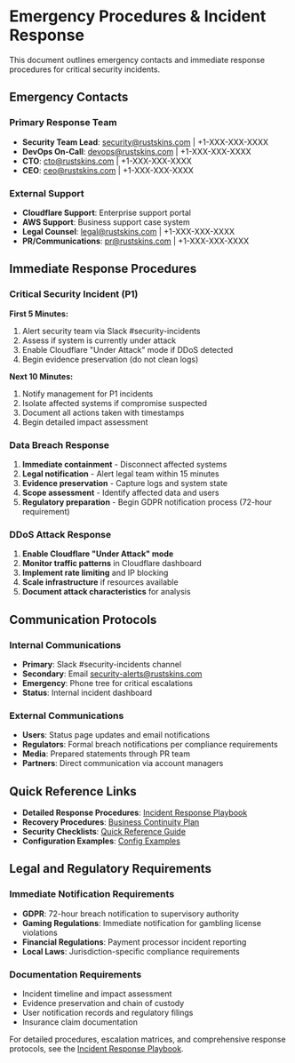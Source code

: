 
# Emergency Procedures & Incident Response

This document outlines emergency contacts and immediate response procedures for critical security incidents.

## Emergency Contacts

### Primary Response Team

- **Security Team Lead**: security@rustskins.com | +1-XXX-XXX-XXXX
- **DevOps On-Call**: devops@rustskins.com | +1-XXX-XXX-XXXX
- **CTO**: cto@rustskins.com | +1-XXX-XXX-XXXX
- **CEO**: ceo@rustskins.com | +1-XXX-XXX-XXXX

### External Support

- **Cloudflare Support**: Enterprise support portal
- **AWS Support**: Business support case system
- **Legal Counsel**: legal@rustskins.com | +1-XXX-XXX-XXXX
- **PR/Communications**: pr@rustskins.com | +1-XXX-XXX-XXXX

## Immediate Response Procedures

### Critical Security Incident (P1)

**First 5 Minutes:**
1. Alert security team via Slack #security-incidents
2. Assess if system is currently under attack
3. Enable Cloudflare "Under Attack" mode if DDoS detected
4. Begin evidence preservation (do not clean logs)

**Next 10 Minutes:**
1. Notify management for P1 incidents
2. Isolate affected systems if compromise suspected
3. Document all actions taken with timestamps
4. Begin detailed impact assessment

### Data Breach Response

1. **Immediate containment** - Disconnect affected systems
2. **Legal notification** - Alert legal team within 15 minutes
3. **Evidence preservation** - Capture logs and system state
4. **Scope assessment** - Identify affected data and users
5. **Regulatory preparation** - Begin GDPR notification process (72-hour requirement)

### DDoS Attack Response

1. **Enable Cloudflare "Under Attack" mode**
2. **Monitor traffic patterns** in Cloudflare dashboard
3. **Implement rate limiting** and IP blocking
4. **Scale infrastructure** if resources available
5. **Document attack characteristics** for analysis

## Communication Protocols

### Internal Communications

- **Primary**: Slack #security-incidents channel
- **Secondary**: Email security-alerts@rustskins.com
- **Emergency**: Phone tree for critical escalations
- **Status**: Internal incident dashboard

### External Communications

- **Users**: Status page updates and email notifications
- **Regulators**: Formal breach notifications per compliance requirements
- **Media**: Prepared statements through PR team
- **Partners**: Direct communication via account managers

## Quick Reference Links

- **Detailed Response Procedures**: [Incident Response Playbook](./incident-response.md)
- **Recovery Procedures**: [Business Continuity Plan](./business-continuity.md)
- **Security Checklists**: [Quick Reference Guide](./quick-reference.md)
- **Configuration Examples**: [Config Examples](./config-examples.md)

## Legal and Regulatory Requirements

### Immediate Notification Requirements

- **GDPR**: 72-hour breach notification to supervisory authority
- **Gaming Regulations**: Immediate notification for gambling license violations
- **Financial Regulations**: Payment processor incident reporting
- **Local Laws**: Jurisdiction-specific compliance requirements

### Documentation Requirements

- Incident timeline and impact assessment
- Evidence preservation and chain of custody
- User notification records and regulatory filings
- Insurance claim documentation

For detailed procedures, escalation matrices, and comprehensive response protocols, see the [Incident Response Playbook](./incident-response.md).
